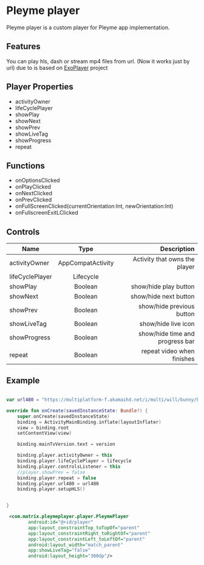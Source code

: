 # Pleyme player

Pleyme player is a custom player for Pleyme app implementation.

## Features

You can play hls, dash or stream mp4 files from url. (Now it works just by url) due to is based on [ExoPlayer](https://github.com/google/ExoPlayer) project

## Player Properties

* activityOwner
* lifeCyclePlayer
* showPlay
* showNext
* showPrev
* showLiveTag
* showProgress
* repeat


## Functions

* onOptionsClicked
* onPlayClicked
* onNextClicked
* onPrevClicked
* onFullScreenClicked(currentOrientation:Int, newOrientation:Int)
* onFullscreenExitLClicked


## Controls

| Name        | Type           | Description  |
| ------------- |:-------------:| -----:|
| activityOwner      | AppCompatActivity | Activity that owns the player |
| lifeCyclePlayer      | Lifecycle      |    |
| showPlay | Boolean      |    show/hide play button |
| showNext | Boolean      |   show/hide next button  |
| showPrev | Boolean      |    show/hide previous button |
| showLiveTag | Boolean      |    show/hide live icon |
| showProgress | Boolean      |    show/hide time and progress bar |
| repeat | Boolean      |    repeat video when finishes |

## Example


```kotlin

var url480 = "https://multiplatform-f.akamaihd.net/i/multi/will/bunny/big_buck_bunny_,640x360_400,640x360_700,640x360_1000,950x540_1500,.f4v.csmil/master.m3u8"

override fun onCreate(savedInstanceState: Bundle?) {
    super.onCreate(savedInstanceState)
    binding = ActivityMainBinding.inflate(layoutInflater)
    view = binding.root
    setContentView(view)

    binding.mainTvVersion.text = version

    binding.player.activityOwner = this
    binding.player.lifeCyclePlayer = lifecycle
    binding.player.controlsListener = this
    //player.showPrev = false
    binding.player.repeat = false
    binding.player.url480 = url480
    binding.player.setupHLS()


}
```

```xml
 <com.matrix.pleymeplayer.player.PleymePlayer
        android:id="@+id/player"
        app:layout_constraintTop_toTopOf="parent"
        app:layout_constraintRight_toRightOf="parent"
        app:layout_constraintLeft_toLeftOf="parent"
        android:layout_width="match_parent"
        app:showLiveTag="false"
        android:layout_height="300dp"/>
```
